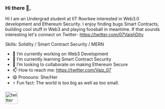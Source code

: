 ### Hi there 👋,  
Hi I am an Undergrad student at IIT Roorkee interested in Web3.0 development and Ethereum Security. I enjoy finding bugs Smart Contracts, building cool stuff in Web3 and playing foosball in meantime. If that sounds interesting let's connect on Twitter- [https://twitter.com/07VaishDity ](https://twitter.com/Vaiz_07)

Skills: Solidity / Smart Contract Security / MERN 

- 🔭 I’m currently working on Web3 Development  
- 🌱 I’m currently learning Smart Contract Security 
- 👯 I’m looking to collaborate on making Ethereum Secure 
- 📫 How to reach me: https://twitter.com/Vaiz_07
- 😄 Pronouns: She/Her 
- ⚡ Fun fact: The world is too big as well as too small. 


[<img src='https://cdn.jsdelivr.net/npm/simple-icons@3.0.1/icons/twitter.svg' alt='twitter' height='40'>](https://twitter.com/https://twitter.com/07Vaiz_07)  

